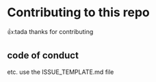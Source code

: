 # Contributing to this repo
:+1::tada thanks for contributing

## code of conduct
etc.
use the ISSUE_TEMPLATE.md file

